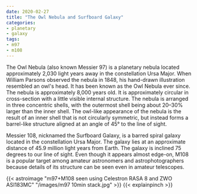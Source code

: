 ```yaml
---
date: 2020-02-27
title: "The Owl Nebula and Surfboard Galaxy"
categories:
- planetary
- galaxy
tags:
- m97
- m108
---
```


The Owl Nebula (also known Messier 97) is a planetary nebula located approximately 2,030 light years away in the constellation Ursa Major. When William Parsons observed the nebula in 1848, his hand-drawn illustration resembled an owl's head. It has been known as the Owl Nebula ever since. The nebula is approximately 8,000 years old. It is approximately circular in cross-section with a little visible internal structure. The nebula is arranged in three concentric shells, with the outermost shell being about 20–30% larger than the inner shell. The owl-like appearance of the nebula is the result of an inner shell that is not circularly symmetric, but instead forms a barrel-like structure aligned at an angle of 45° to the line of sight.


<!--more-->
Messier 108, nicknamed the Surfboard Galaxy, is a barred spiral galaxy located in the constellation Ursa Major.
The galaxy lies at an approximate distance of 45.9 million light years from Earth. The galaxy is inclined 75 degrees to our line of sight. Even though it appears almost edge-on, M108 is a popular target among amateur astronomers and astrophotographers because details of its structure can be seen even in amateur telescopes.


{{< astroimage "m97+M108 seen using Celestron RASA 8 and ZWO ASI183MC" "/images/m97 10min stack.jpg" >}}
{{< explainpinch >}}
